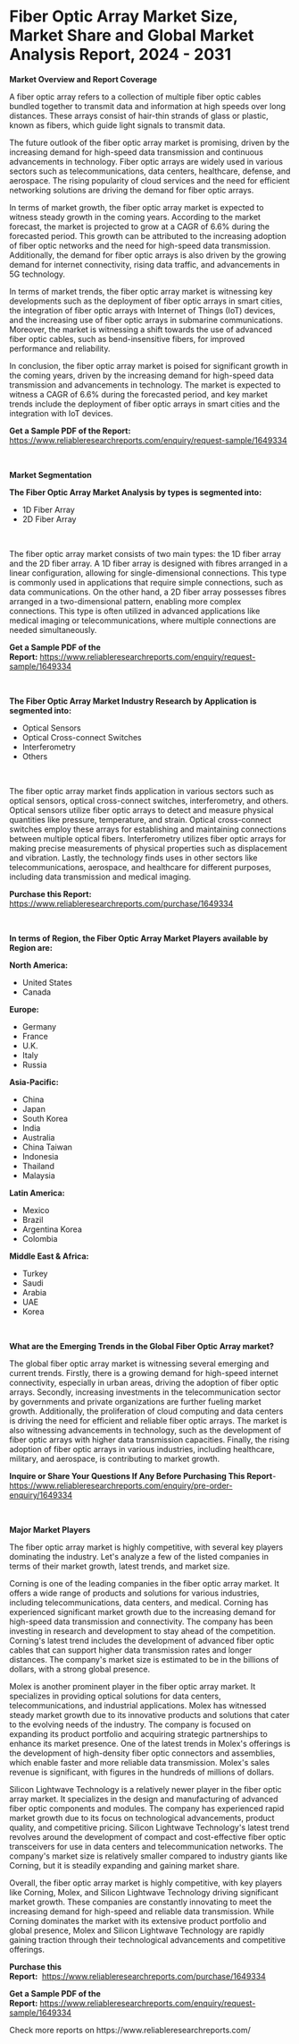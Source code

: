<p><h1>Fiber Optic Array Market Size, Market Share and Global Market Analysis Report, 2024 - 2031</h1></p><p><strong>Market Overview and Report Coverage</strong></p>
<p><p>A fiber optic array refers to a collection of multiple fiber optic cables bundled together to transmit data and information at high speeds over long distances. These arrays consist of hair-thin strands of glass or plastic, known as fibers, which guide light signals to transmit data.</p><p>The future outlook of the fiber optic array market is promising, driven by the increasing demand for high-speed data transmission and continuous advancements in technology. Fiber optic arrays are widely used in various sectors such as telecommunications, data centers, healthcare, defense, and aerospace. The rising popularity of cloud services and the need for efficient networking solutions are driving the demand for fiber optic arrays.</p><p>In terms of market growth, the fiber optic array market is expected to witness steady growth in the coming years. According to the market forecast, the market is projected to grow at a CAGR of 6.6% during the forecasted period. This growth can be attributed to the increasing adoption of fiber optic networks and the need for high-speed data transmission. Additionally, the demand for fiber optic arrays is also driven by the growing demand for internet connectivity, rising data traffic, and advancements in 5G technology.</p><p>In terms of market trends, the fiber optic array market is witnessing key developments such as the deployment of fiber optic arrays in smart cities, the integration of fiber optic arrays with Internet of Things (IoT) devices, and the increasing use of fiber optic arrays in submarine communications. Moreover, the market is witnessing a shift towards the use of advanced fiber optic cables, such as bend-insensitive fibers, for improved performance and reliability.</p><p>In conclusion, the fiber optic array market is poised for significant growth in the coming years, driven by the increasing demand for high-speed data transmission and advancements in technology. The market is expected to witness a CAGR of 6.6% during the forecasted period, and key market trends include the deployment of fiber optic arrays in smart cities and the integration with IoT devices.</p></p>
<p><strong>Get a Sample PDF of the Report:</strong> <a href="https://www.reliableresearchreports.com/enquiry/request-sample/1649334">https://www.reliableresearchreports.com/enquiry/request-sample/1649334</a></p>
<p>&nbsp;</p>
<p><strong>Market Segmentation</strong></p>
<p><strong>The Fiber Optic Array Market Analysis by types is segmented into:</strong></p>
<p><ul><li>1D Fiber Array</li><li>2D Fiber Array</li></ul></p>
<p>&nbsp;</p>
<p><p>The fiber optic array market consists of two main types: the 1D fiber array and the 2D fiber array. A 1D fiber array is designed with fibres arranged in a linear configuration, allowing for single-dimensional connections. This type is commonly used in applications that require simple connections, such as data communications. On the other hand, a 2D fiber array possesses fibres arranged in a two-dimensional pattern, enabling more complex connections. This type is often utilized in advanced applications like medical imaging or telecommunications, where multiple connections are needed simultaneously.</p></p>
<p><strong>Get a Sample PDF of the Report:</strong>&nbsp;<a href="https://www.reliableresearchreports.com/enquiry/request-sample/1649334">https://www.reliableresearchreports.com/enquiry/request-sample/1649334</a></p>
<p>&nbsp;</p>
<p><strong>The Fiber Optic Array Market Industry Research by Application is segmented into:</strong></p>
<p><ul><li>Optical Sensors</li><li>Optical Cross-connect Switches</li><li>Interferometry</li><li>Others</li></ul></p>
<p>&nbsp;</p>
<p><p>The fiber optic array market finds application in various sectors such as optical sensors, optical cross-connect switches, interferometry, and others. Optical sensors utilize fiber optic arrays to detect and measure physical quantities like pressure, temperature, and strain. Optical cross-connect switches employ these arrays for establishing and maintaining connections between multiple optical fibers. Interferometry utilizes fiber optic arrays for making precise measurements of physical properties such as displacement and vibration. Lastly, the technology finds uses in other sectors like telecommunications, aerospace, and healthcare for different purposes, including data transmission and medical imaging.</p></p>
<p><strong>Purchase this Report:</strong>&nbsp; <a href="https://www.reliableresearchreports.com/purchase/1649334">https://www.reliableresearchreports.com/purchase/1649334</a></p>
<p>&nbsp;</p>
<p><strong>In terms of Region, the Fiber Optic Array Market Players available by Region are:</strong></p>
<p>
    <p> <strong> North America: </strong>
        <ul>
            <li>United States</li>
            <li>Canada</li>
        </ul>
        </p> 
    <p> <strong> Europe: </strong>
        <ul>
            <li>Germany</li>
            <li>France</li>
            <li>U.K.</li>
            <li>Italy</li>
            <li>Russia</li>
        </ul>
        </p> 
    <p> <strong> Asia-Pacific: </strong>
        <ul>
            <li>China</li>
            <li>Japan</li>
            <li>South Korea</li>
            <li>India</li>
            <li>Australia</li>
            <li>China Taiwan</li>
            <li>Indonesia</li>
            <li>Thailand</li>
            <li>Malaysia</li>
        </ul>
        </p> 
    <p> <strong> Latin America: </strong>
        <ul>
            <li>Mexico</li>
            <li>Brazil</li>
            <li>Argentina Korea</li>
            <li>Colombia</li>
        </ul>
        </p> 
    <p> <strong> Middle East & Africa: </strong>
        <ul>
            <li>Turkey</li>
            <li>Saudi</li>
            <li>Arabia</li>
            <li>UAE</li>
            <li>Korea</li>
        </ul>
    </p>
    </p>
<p>&nbsp;</p>
<p><strong>What are the Emerging Trends in the Global Fiber Optic Array market?</strong></p>
<p><p>The global fiber optic array market is witnessing several emerging and current trends. Firstly, there is a growing demand for high-speed internet connectivity, especially in urban areas, driving the adoption of fiber optic arrays. Secondly, increasing investments in the telecommunication sector by governments and private organizations are further fueling market growth. Additionally, the proliferation of cloud computing and data centers is driving the need for efficient and reliable fiber optic arrays. The market is also witnessing advancements in technology, such as the development of fiber optic arrays with higher data transmission capacities. Finally, the rising adoption of fiber optic arrays in various industries, including healthcare, military, and aerospace, is contributing to market growth.</p></p>
<p><strong>Inquire or Share Your Questions If Any Before Purchasing This Report</strong>- <a href="https://www.reliableresearchreports.com/enquiry/pre-order-enquiry/1649334">https://www.reliableresearchreports.com/enquiry/pre-order-enquiry/1649334</a></p>
<p>&nbsp;</p>
<p><strong>Major Market Players</strong></p>
<p><p>The fiber optic array market is highly competitive, with several key players dominating the industry. Let's analyze a few of the listed companies in terms of their market growth, latest trends, and market size.</p><p>Corning is one of the leading companies in the fiber optic array market. It offers a wide range of products and solutions for various industries, including telecommunications, data centers, and medical. Corning has experienced significant market growth due to the increasing demand for high-speed data transmission and connectivity. The company has been investing in research and development to stay ahead of the competition. Corning's latest trend includes the development of advanced fiber optic cables that can support higher data transmission rates and longer distances. The company's market size is estimated to be in the billions of dollars, with a strong global presence.</p><p>Molex is another prominent player in the fiber optic array market. It specializes in providing optical solutions for data centers, telecommunications, and industrial applications. Molex has witnessed steady market growth due to its innovative products and solutions that cater to the evolving needs of the industry. The company is focused on expanding its product portfolio and acquiring strategic partnerships to enhance its market presence. One of the latest trends in Molex's offerings is the development of high-density fiber optic connectors and assemblies, which enable faster and more reliable data transmission. Molex's sales revenue is significant, with figures in the hundreds of millions of dollars.</p><p>Silicon Lightwave Technology is a relatively newer player in the fiber optic array market. It specializes in the design and manufacturing of advanced fiber optic components and modules. The company has experienced rapid market growth due to its focus on technological advancements, product quality, and competitive pricing. Silicon Lightwave Technology's latest trend revolves around the development of compact and cost-effective fiber optic transceivers for use in data centers and telecommunication networks. The company's market size is relatively smaller compared to industry giants like Corning, but it is steadily expanding and gaining market share.</p><p>Overall, the fiber optic array market is highly competitive, with key players like Corning, Molex, and Silicon Lightwave Technology driving significant market growth. These companies are constantly innovating to meet the increasing demand for high-speed and reliable data transmission. While Corning dominates the market with its extensive product portfolio and global presence, Molex and Silicon Lightwave Technology are rapidly gaining traction through their technological advancements and competitive offerings.</p></p>
<p><strong>Purchase this Report:</strong>&nbsp;&nbsp;<a href="https://www.reliableresearchreports.com/purchase/1649334">https://www.reliableresearchreports.com/purchase/1649334</a></p>
<p></p>
<p><strong>Get a Sample PDF of the Report:</strong>&nbsp;<a href="https://www.reliableresearchreports.com/enquiry/request-sample/1649334">https://www.reliableresearchreports.com/enquiry/request-sample/1649334</a></p>
<p>Check more reports on https://www.reliableresearchreports.com/</p>